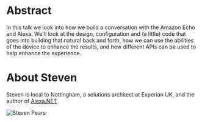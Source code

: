 # Abstract
In this talk we look into how we build a conversation with the Amazon Echo and Alexa. We'll look at the design, configuration and (a little) code that goes into building that natural back and forth, how we can use the abilities of the device to enhance the results, and how different APIs can be used to help enhance the experience.

# About Steven
Steven is local to Nottingham, a solutions architect at Experian UK, and the author of [Alexa.NET](https://github.com/stoiveyp?tab=repositories)

![Steven Pears](https://avatars3.githubusercontent.com/u/147125?s=200&v=4)
